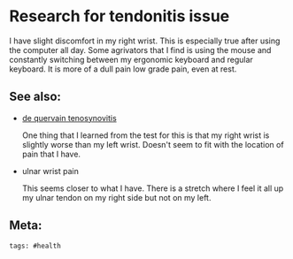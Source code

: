 # Research for tendonitis issue

I have slight discomfort in my right wrist. This is especially true after using the computer all day. Some agrivators that I find is using the mouse and constantly switching between my ergonomic keyboard and regular keyboard. It is more of a dull pain low grade pain, even at rest.

## See also:

- [de quervain tenosynovitis](https://www.mayoclinic.org/diseases-conditions/de-quervain-tenosynovitis/symptoms-causes/syc-20371332)

  One thing that I learned from the test for this is that my right wrist is slightly worse than my left wrist. Doesn't seem to fit with the location of pain that I have.

- ulnar wrist pain

  This seems closer to what I have. There is a stretch where I feel it all up my ulnar tendon on my right side but not on my left.

## Meta:

    tags: #health
